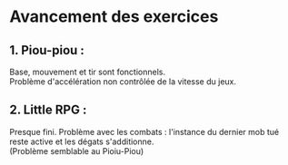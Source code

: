 # Avancement des exercices

## 1. Piou-piou :
Base, mouvement et tir sont fonctionnels.  
Problème d'accélération non contrôlée de la vitesse du jeux.  

## 2. Little RPG :
Presque fini.
Problème avec les combats : l'instance du dernier mob tué reste active et les dégats s'additionne.  
(Problème semblable au Pioiu-Piou)

